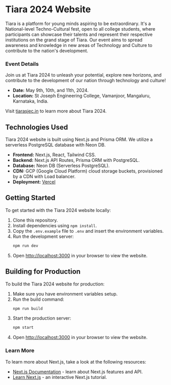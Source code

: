 # Tiara 2024 Website

Tiara is a platform for young minds aspiring to be extraordinary. It's a National-level Techno-Cultural fest, open to all college students, where participants can showcase their talents and represent their respective institutions on the grand stage of Tiara. Our event aims to spread awareness and knowledge in new areas of Technology and Culture to contribute to the nation's development.

### Event Details

Join us at Tiara 2024 to unleash your potential, explore new horizons, and contribute to the development of our nation through technology and culture!

- **Date:** May 9th, 10th, and 11th, 2024.
- **Location:** St Joseph Engineering College, Vamanjoor, Mangaluru, Karnataka, India.

Visit [tiarasjec.in](https://tiarasjec.in/) to learn more about Tiara 2024.

## Technologies Used

Tiara 2024 website is built using Next.js and Prisma ORM. We utilize a serverless PostgreSQL database with Neon DB.

- **Frontend:** Next.js, React, Tailwind CSS.
- **Backend:** Next.js API Routes, Prisma ORM with PostgreSQL.
- **Database:** Neon DB (Serverless PostgreSQL).
- **CDN:** GCP (Google Cloud Platform) cloud storage buckets, provisioned by a CDN with Load balancer.
- **Deployment:** [Vercel](https://vercel.app/)

## Getting Started

To get started with the Tiara 2024 website locally:

1. Clone this repository.
2. Install dependencies using `npm install`.
3. Copy the `.env.example` file to `.env` and insert the environment variables.
4. Run the development server:
   ```bash
   npm run dev
   ```
5. Open [http://localhost:3000](http://localhost:3000) in your browser to view the website.

## Building for Production

To build the Tiara 2024 website for production:

1. Make sure you have environment variables setup.
2. Run the build command:
   ```bash
   npm run build
   ```
3. Start the production server:
   ```bash
   npm start
   ```
4. Open [http://localhost:3000](http://localhost:3000) in your browser to view the website.


### Learn More

To learn more about Next.js, take a look at the following resources:

- [Next.js Documentation](https://nextjs.org/docs) - learn about Next.js features and API.
- [Learn Next.js](https://nextjs.org/learn) - an interactive Next.js tutorial.